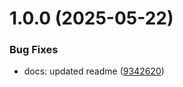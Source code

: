 # 1.0.0 (2025-05-22)


### Bug Fixes

* docs: updated readme ([9342620](https://github.com/JairajJangle/fast-is-equal/commit/9342620e60a0e887081f5fa186893bd047ebd878))
